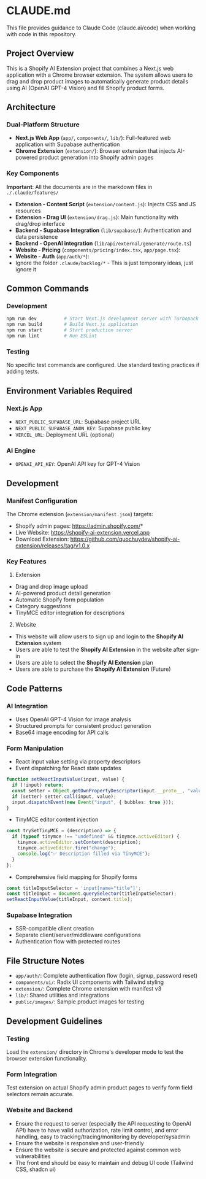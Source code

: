 # CLAUDE.md

This file provides guidance to Claude Code (claude.ai/code) when working with code in this repository.

## Project Overview

This is a Shopify AI Extension project that combines a Next.js web application with a Chrome browser extension. The system allows users to drag and drop product images to automatically generate product
details using AI (OpenAI GPT-4 Vision) and fill Shopify product forms.

## Architecture

### Dual-Platform Structure

- **Next.js Web App** (`app/`, `components/`, `lib/`): Full-featured web application with Supabase authentication
- **Chrome Extension** (`extension/`): Browser extension that injects AI-powered product generation into Shopify admin pages

### Key Components

**Important**: All the documents are in the markdown files in `./.claude/features/`

- **Extension - Content Script** (`extension/content.js`): Injects CSS and JS resources
- **Extension - Drag UI** (`extension/drag.js`): Main functionality with drag/drop interface
- **Backend - Supabase Integration** (`lib/supabase/`): Authentication and data persistence
- **Backend - OpenAI integration** (`lib/api/external/generate/route.ts`)
- **Website - Pricing** (`components/pricing/index.tsx`, `app/page.tsx`):
- **Website - Auth** (`app/auth/*`):
- Ignore the folder `.claude/backlog/*` - This is just temporary ideas, just ignore it

## Common Commands

### Development

```bash
npm run dev          # Start Next.js development server with Turbopack
npm run build        # Build Next.js application
npm run start        # Start production server
npm run lint         # Run ESLint
```

### Testing

No specific test commands are configured. Use standard testing practices if adding tests.

## Environment Variables Required

### Next.js App

- `NEXT_PUBLIC_SUPABASE_URL`: Supabase project URL
- `NEXT_PUBLIC_SUPABASE_ANON_KEY`: Supabase public key
- `VERCEL_URL`: Deployment URL (optional)

### AI Engine

- `OPENAI_API_KEY`: OpenAI API key for GPT-4 Vision

## Development

### Manifest Configuration

The Chrome extension (`extension/manifest.json`) targets:

- Shopify admin pages: https://admin.shopify.com/*
- Live Website: https://shopify-ai-extension.vercel.app
- Download Extension: https://github.com/quochuydev/shopify-ai-extension/releases/tag/v1.0.x

### Key Features

1. Extension

- Drag and drop image upload
- AI-powered product detail generation
- Automatic Shopify form population
- Category suggestions
- TinyMCE editor integration for descriptions

2. Website

- This website will allow users to sign up and login to the **Shopify AI Extension** system
- Users are able to test the **Shopify AI Extension** in the website after sign-in
- Users are able to select the **Shopify AI Extension** plan
- Users are able to purchase the **Shopify AI Extension** (Future)

## Code Patterns

### AI Integration

- Uses OpenAI GPT-4 Vision for image analysis
- Structured prompts for consistent product generation
- Base64 image encoding for API calls

### Form Manipulation

- React input value setting via property descriptors
- Event dispatching for React state updates

```ts
function setReactInputValue(input, value) {
  if (!input) return;
  const setter = Object.getOwnPropertyDescriptor(input.__proto__, "value")?.set;
  if (setter) setter.call(input, value);
  input.dispatchEvent(new Event("input", { bubbles: true }));
}
```

- TinyMCE editor content injection

```ts
const trySetTinyMCE = (description) => {
  if (typeof tinymce !== "undefined" && tinymce.activeEditor) {
    tinymce.activeEditor.setContent(description);
    tinymce.activeEditor.fire("change");
    console.log("✅ Description filled via TinyMCE");
  }
};
```

- Comprehensive field mapping for Shopify forms

```ts
const titleInputSelector = 'input[name="title"]';
const titleInput = document.querySelector(titleInputSelector);
setReactInputValue(titleInput, content.title);
```

### Supabase Integration

- SSR-compatible client creation
- Separate client/server/middleware configurations
- Authentication flow with protected routes

## File Structure Notes

- `app/auth/`: Complete authentication flow (login, signup, password reset)
- `components/ui/`: Radix UI components with Tailwind styling
- `extension/`: Complete Chrome extension with manifest v3
- `lib/`: Shared utilities and integrations
- `public/images/`: Sample product images for testing

## Development Guidelines

### Testing

Load the `extension/` directory in Chrome's developer mode to test the browser extension functionality.

### Form Integration

Test extension on actual Shopify admin product pages to verify form field selectors remain accurate.

### Website and Backend

- Ensure the request to server (especially the API requesting to OpenAI API) have to have valid authorization, rate limit control, and error handling, easy to tracking/tracing/monitoring by developer/sysadmin
- Ensure the website is responsive and user-friendly
- Ensure the website is secure and protected against common web vulnerabilities
- The front end should be easy to maintain and debug UI code (Tailwind CSS, shadcn ui)
